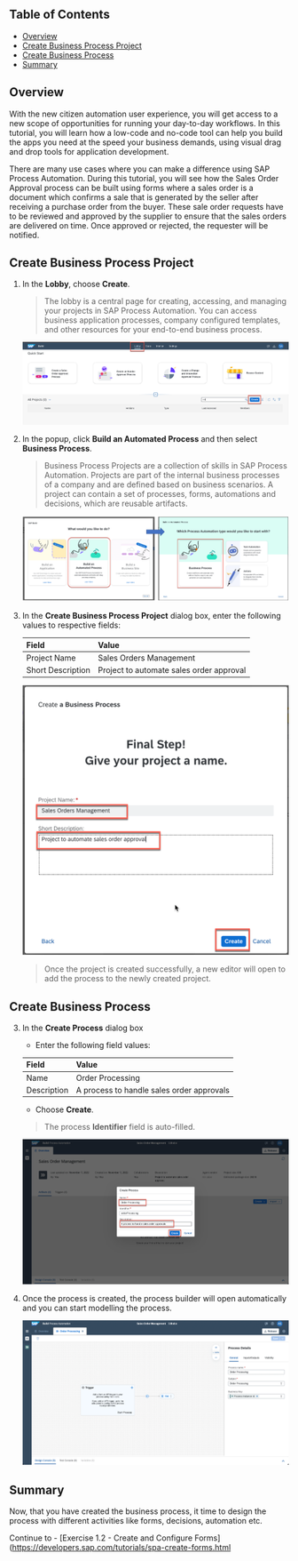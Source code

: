 ## Table of Contents
 - [Overview](#overview)
 - [Create Business Process Project](#createproject)
 - [Create Business Process](#createprocess)
 - [Summary](#summary)

## Overview <a name="overview"></a>
With the new citizen automation user experience, you will get access to a new scope of opportunities for running your day-to-day workflows. In this tutorial, you will learn how a low-code and no-code tool can help you build the apps you need at the speed your business demands, using visual drag and drop tools for application development.

There are many use cases where you can make a difference using SAP Process Automation. During this tutorial, you will see how the Sales Order Approval process can be built using forms where a sales order is a document which confirms a sale that is generated by the seller after receiving a purchase order from the buyer. These sale order requests have to be reviewed and approved by the supplier to ensure that the sales orders are delivered on time. Once approved or rejected, the requester will be notified.


## Create Business Process Project <a name="createproject"></a>

1. In the **Lobby**, choose **Create**.

    > The lobby is a central page for creating, accessing, and managing your projects in SAP Process Automation. You can access business application processes, company configured templates, and other resources for your end-to-end business process.

    ![Lobby overview](images/CreateProcess_01.png)

2. In the popup, click **Build an Automated Process** and then select **Business Process**.

    > Business Process Projects are a collection of skills in SAP Process Automation. Projects are part of the internal business processes of a company and are defined based on business scenarios. A project can contain a set of processes, forms, automations and decisions, which are reusable artifacts.

    ![Create a Business Process Project](images/CreateProcess_02.png)

3. In the **Create Business Process Project** dialog box, enter the following values to respective fields:

    | Field    | Value|
    | :------------- | :------------- |
    | Project Name      | Sales Orders Management      |
    | Short Description | Project to automate sales order approval |

    ![Fill Project information ](images/CreateProcess_03.png)

    > Once the project is created successfully, a new editor will open to add the process to the newly created project.


## Create Business Process <a name="createprocess"></a>

3. In the **Create Process** dialog box

    - Enter the following field values:

    | Field    | Value|
    | :------------- | :------------- |
    | Name      | Order Processing      |
    | Description | A process to handle sales order approvals |

    - Choose **Create**.

    > The process **Identifier** field is auto-filled.

    ![Process Builder Create Process filled](images/CreateProcess_04.png)

4. Once the process is created, the process builder will open automatically and you can start modelling the process.

    ![Fill Project information ](images/CreateProcess_05.png)



## Summary <a name="summary"></a>

Now, that you have created the business process, it time to design the process with different activities like forms, decisions, automation etc.

Continue to - [Exercise 1.2 - Create and Configure Forms](https://developers.sap.com/tutorials/spa-create-forms.html
